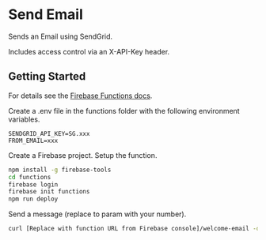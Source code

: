 # Send Email

Sends an Email using SendGrid.

Includes access control via an X-API-Key header.

## Getting Started

For details see the [Firebase Functions docs](https://firebase.google.com/docs/functions/get-started).

Create a .env file in the functions folder with the following environment variables.

```
SENDGRID_API_KEY=SG.xxx
FROM_EMAIL=xxx
```

Create a Firebase project.
Setup the function.

```sh
npm install -g firebase-tools
cd functions
firebase login
firebase init functions
npm run deploy
```

Send a message (replace to param with your number).

```sh
curl [Replace with function URL from Firebase console]/welcome-email -d '{"name":"Paul", "to":"you@email.address"}' --header "Content-Type: application/json" --header "X-API-Key: 1234"
```